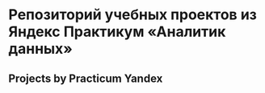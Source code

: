 # Репозиторий учебных проектов из Яндекс Практикум «Аналитик данных»
## Projects by Practicum Yandex
